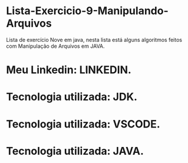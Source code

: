 # Lista-Exercicio-9-Manipulando-Arquivos
Lista de exercício Nove em java, nesta lista está alguns algoritmos feitos com Manipulação de Arquivos em JAVA.

# Meu Linkedin: LINKEDIN.
# Tecnologia utilizada: JDK.
# Tecnologia utilizada: VSCODE.
# Tecnologia utilizada: JAVA.
